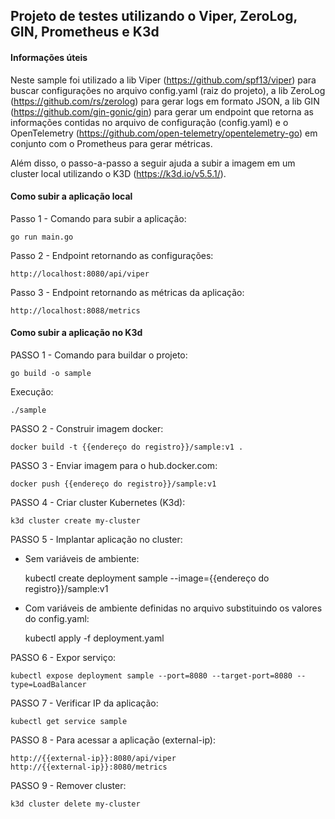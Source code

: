 ## Projeto de testes utilizando o Viper, ZeroLog, GIN, Prometheus e K3d

#### Informações úteis

Neste sample foi utilizado a lib Viper (https://github.com/spf13/viper) para buscar configurações no arquivo config.yaml (raiz do projeto), a lib ZeroLog (https://github.com/rs/zerolog) para gerar logs em formato JSON, a lib GIN (https://github.com/gin-gonic/gin) para gerar um endpoint que retorna as informações contidas no arquivo de configuração (config.yaml) e o OpenTelemetry (https://github.com/open-telemetry/opentelemetry-go) em conjunto com o Prometheus para gerar métricas.

Além disso, o passo-a-passo a seguir ajuda a subir a imagem em um cluster local utilizando o K3D (https://k3d.io/v5.5.1/).

#### Como subir a aplicação local

Passo 1 - Comando para subir a aplicação:

    go run main.go

Passo 2 - Endpoint retornando as configurações:

    http://localhost:8080/api/viper

Passo 3 - Endpoint retornando as métricas da aplicação:

    http://localhost:8088/metrics

#### Como subir a aplicação no K3d

PASSO 1 - Comando para buildar o projeto:

    go build -o sample

Execução:

    ./sample

PASSO 2 - Construir imagem docker:

    docker build -t {{endereço do registro}}/sample:v1 .

PASSO 3 - Enviar imagem para o hub.docker.com:

    docker push {{endereço do registro}}/sample:v1

PASSO 4 - Criar cluster Kubernetes (K3d):

    k3d cluster create my-cluster

PASSO 5 - Implantar aplicação no cluster:

* Sem variáveis de ambiente:

    kubectl create deployment sample --image={{endereço do registro}}/sample:v1

* Com variáveis de ambiente definidas no arquivo substituindo os valores do config.yaml:

    kubectl apply -f deployment.yaml

PASSO 6 - Expor serviço:

    kubectl expose deployment sample --port=8080 --target-port=8080 --type=LoadBalancer

PASSO 7 - Verificar IP da aplicação:

    kubectl get service sample

PASSO 8 - Para acessar a aplicação (external-ip):

    http://{{external-ip}}:8080/api/viper
    http://{{external-ip}}:8080/metrics

PASSO 9 - Remover cluster:

    k3d cluster delete my-cluster